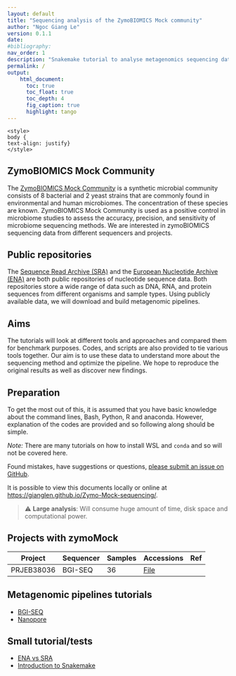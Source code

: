 ```yaml
---
layout: default
title: "Sequencing analysis of the ZymoBIOMICS Mock community"
author: "Ngoc Giang Le"
version: 0.1.1
date:
#bibliography:
nav_order: 1
description: "Snakemake tutorial to analyse metagenomics sequencing data"
permalink: /
output:
    html_document:
      toc: true
      toc_float: true
      toc_depth: 4
      fig_caption: true
      highlight: tango
---
```



```{=html}
<style>
body {
text-align: justify}
</style>
```


## ZymoBIOMICS Mock Community

The [ZymoBIOMICS Mock Community](https://zymoresearch.eu/collections/zymobiomics-microbial-community-standards) is a synthetic microbial community consists of 8 bacterial and 2 yeast strains that are commonly found in environmental and human microbiomes.
The concentration of these species are known.
ZymoBIOMICS Mock Community is used as a positive control in microbiome studies to assess the accuracy, precision, and sensitivity of microbiome sequencing methods.
We are interested in zymoBIOMICS sequencing data from different sequencers and projects.

## Public repositories

The [Sequence Read Archive (SRA)](https://www.ncbi.nlm.nih.gov/sra) and the [European Nucleotide Archive (ENA)](https://www.ebi.ac.uk/ena/browser/home) are both public repositories of nucleotide sequence data.
Both repositories store a wide range of data such as DNA, RNA, and protein sequences from different organisms and sample types.
Using publicly available data, we will download and build metagenomic pipelines.

## Aims

The tutorials will look at different tools and approaches and compared them for benchmark purposes.
Codes, and scripts are also provided to tie various tools together.
Our aim is to use these data to understand more about the sequencing method and optimize the pipeline.
We hope to reproduce the original results as well as discover new findings.

## Preparation

To get the most out of this, it is assumed that you have basic knowledge about the command lines, Bash, Python, R and anaconda.
However, explanation of the codes are provided and so following along should be simple.

*Note:* There are many tutorials on how to install WSL and `conda` and so will not be covered here.

Found mistakes, have suggestions or questions, [please submit an issue on GitHub](https://github.com/GiangLeN/Zymo-Mock-sequencing/issues).

It is possible to view this documents locally or online at <https://gianglen.github.io/Zymo-Mock-sequencing/>.

> :warning: **Large analysis**: Will consume huge amount of time, disk space and computational power.

## Projects with zymoMock

| Project  | Sequencer | Samples | Accessions | Ref |
|----------|-----------|---------|------------|-----|
|PRJEB38036|BGI-SEQ|36|[File](https://gianglen.github.io/Zymo-Mock-sequencing/accessions/PRJEB38036_mocks.txt)||


## Metagenomic pipelines tutorials

- [BGI-SEQ]()
- [Nanopore]()

## Small tutorial/tests

- [ENA vs SRA](bgi_pipe/ENA_vs_SRA.html)
- [Introduction to Snakemake](snakemake_tut/intro_snakemake.html)
